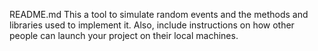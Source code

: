 README.md
This a tool to simulate random events and the methods and libraries used to implement it. Also, include instructions on how other people can launch your project on their local machines. 
